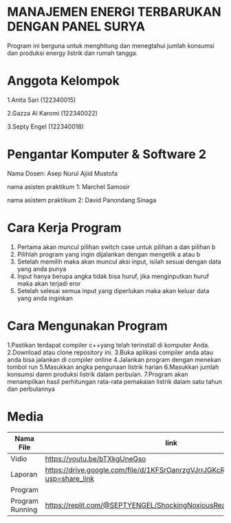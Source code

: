 # MANAJEMEN ENERGI TERBARUKAN DENGAN PANEL SURYA
Program ini berguna untuk menghitung dan menegtahui jumlah konsumsi dan produksi energy listrik dan rumah tangga.

# Anggota Kelompok
1.Anita Sari (122340015)

2.Gazza Al Karomi (122340022)

3.Septy Engel (122340018)

# Pengantar Komputer & Software 2
Nama Dosen: Asep Nurul Ajiid Mustofa

nama asisten praktikum 1: Marchel Samosir

nama asistem praktikum 2: David Panondang Sinaga

# Cara Kerja Program
1. Pertama akan muncul pilihan switch case untuk pilihan a dan pilihan b 
2. Pilihlah program yang ingin dijalankan dengan mengetik a atau b
3. Setelah memilih maka akan muncul aksi input, isilah sesuai dengan data yang anda punya
4. Input hanya berupa angka tidak bisa huruf, jika menginputkan huruf maka akan terjadi eror
5. Setelah selesai semua input yang diperlukan maka akan keluar data yang anda inginkan

# Cara Mengunakan Program
1.Pastikan terdapat compiler c++yang telah terinstall di komputer Anda.
2.Download atau clone repository ini.
3.Buka aplikasi compiler anda atau anda bisa jalankan di compiler online
4.Jalankan program dengan menekan tombol run
5.Masukkan angka pengunaan listrik harian
6.Masukkan jumlah konsumsi damn produksi listrik dalam perbulan.
7.Program akan menampilkan hasil perhitungan rata-rata pemakaian listrik dalam satu tahun dan perbulannya
# Media
| Nama File | link |
|----------- |----------|
| Vidio | https://youtu.be/bTXkgUneGso |
| Laporan | https://drive.google.com/file/d/1KFSrOanrzgVJrrJGKcROtELE7fFjKw_m/view?usp=share_link |
| Program| | https://github.com/anitaaaaaaaaaaaa/sari/edit/main/README.md |
| Program Running | https://replit.com/@SEPTYENGEL/ShockingNoxiousReality |
